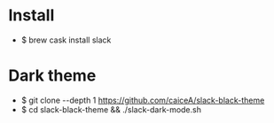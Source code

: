 Install
=====
* $ brew cask install slack

Dark theme
=====
* $ git clone --depth 1 https://github.com/caiceA/slack-black-theme
* $ cd slack-black-theme && ./slack-dark-mode.sh
